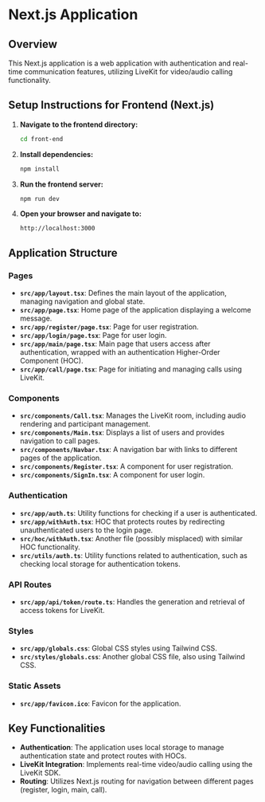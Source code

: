 # Next.js Application

## Overview

This Next.js application is a web application with authentication and real-time communication features, utilizing LiveKit for video/audio calling functionality.

## Setup Instructions for Frontend (Next.js)

1. **Navigate to the frontend directory:**

    ```bash
    cd front-end
    ```

2. **Install dependencies:**

    ```bash
    npm install
    ```

3. **Run the frontend server:**

    ```bash
    npm run dev
    ```

4. **Open your browser and navigate to:**

    ```
    http://localhost:3000
    ```

## Application Structure

### Pages

- **`src/app/layout.tsx`**: Defines the main layout of the application, managing navigation and global state.
- **`src/app/page.tsx`**: Home page of the application displaying a welcome message.
- **`src/app/register/page.tsx`**: Page for user registration.
- **`src/app/login/page.tsx`**: Page for user login.
- **`src/app/main/page.tsx`**: Main page that users access after authentication, wrapped with an authentication Higher-Order Component (HOC).
- **`src/app/call/page.tsx`**: Page for initiating and managing calls using LiveKit.

### Components

- **`src/components/Call.tsx`**: Manages the LiveKit room, including audio rendering and participant management.
- **`src/components/Main.tsx`**: Displays a list of users and provides navigation to call pages.
- **`src/components/Navbar.tsx`**: A navigation bar with links to different pages of the application.
- **`src/components/Register.tsx`**: A component for user registration.
- **`src/components/SignIn.tsx`**: A component for user login.

### Authentication

- **`src/app/auth.ts`**: Utility functions for checking if a user is authenticated.
- **`src/app/withAuth.tsx`**: HOC that protects routes by redirecting unauthenticated users to the login page.
- **`src/hoc/withAuth.tsx`**: Another file (possibly misplaced) with similar HOC functionality.
- **`src/utils/auth.ts`**: Utility functions related to authentication, such as checking local storage for authentication tokens.

### API Routes

- **`src/app/api/token/route.ts`**: Handles the generation and retrieval of access tokens for LiveKit.

### Styles

- **`src/app/globals.css`**: Global CSS styles using Tailwind CSS.
- **`src/styles/globals.css`**: Another global CSS file, also using Tailwind CSS.

### Static Assets

- **`src/app/favicon.ico`**: Favicon for the application.

## Key Functionalities

- **Authentication**: The application uses local storage to manage authentication state and protect routes with HOCs.
- **LiveKit Integration**: Implements real-time video/audio calling using the LiveKit SDK.
- **Routing**: Utilizes Next.js routing for navigation between different pages (register, login, main, call).
